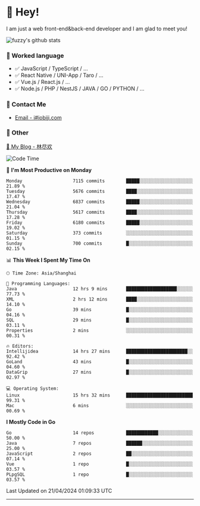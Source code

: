 # 👋 Hey!

I am just a web front-end&back-end developer and I am glad to meet you!

![fuzzy's github stats](https://github-readme-stats.vercel.app/api?username=JaydenForYou&&show_icons=true&&title_color=1abc9c&&icon_color=1abc9c)


### 📝 Worked language

- ✅ JavaScript / TypeScript / ...
- ✅ React Native / UNI-App / Taro / ...
- ✅ Vue.js / React.js / ...
- ✅ Node.js / PHP / NestJS / JAVA / GO / PYTHON / ...

### 📮 Contact Me

- [Email - i#iobiji.com](mailto:i@iobiji.com)


### 🤪 Other

[📌 My Blog - 林尽欢](https://iobiji.com)

<!--START_SECTION:waka-->
![Code Time](http://img.shields.io/badge/Code%20Time-463%20hrs%2057%20mins-blue)

📅 **I'm Most Productive on Monday** 

```text
Monday                   7115 commits        █████░░░░░░░░░░░░░░░░░░░░   21.89 % 
Tuesday                  5676 commits        ████░░░░░░░░░░░░░░░░░░░░░   17.47 % 
Wednesday                6837 commits        █████░░░░░░░░░░░░░░░░░░░░   21.04 % 
Thursday                 5617 commits        ████░░░░░░░░░░░░░░░░░░░░░   17.28 % 
Friday                   6180 commits        █████░░░░░░░░░░░░░░░░░░░░   19.02 % 
Saturday                 373 commits         ░░░░░░░░░░░░░░░░░░░░░░░░░   01.15 % 
Sunday                   700 commits         █░░░░░░░░░░░░░░░░░░░░░░░░   02.15 % 
```


📊 **This Week I Spent My Time On** 

```text
🕑︎ Time Zone: Asia/Shanghai

💬 Programming Languages: 
Java                     12 hrs 9 mins       ███████████████████░░░░░░   77.73 % 
XML                      2 hrs 12 mins       ████░░░░░░░░░░░░░░░░░░░░░   14.10 % 
Go                       39 mins             █░░░░░░░░░░░░░░░░░░░░░░░░   04.16 % 
SQL                      29 mins             █░░░░░░░░░░░░░░░░░░░░░░░░   03.11 % 
Properties               2 mins              ░░░░░░░░░░░░░░░░░░░░░░░░░   00.31 % 

🔥 Editors: 
Intellijidea             14 hrs 27 mins      ███████████████████████░░   92.42 % 
GoLand                   43 mins             █░░░░░░░░░░░░░░░░░░░░░░░░   04.60 % 
DataGrip                 27 mins             █░░░░░░░░░░░░░░░░░░░░░░░░   02.97 % 

💻 Operating System: 
Linux                    15 hrs 32 mins      █████████████████████████   99.31 % 
Mac                      6 mins              ░░░░░░░░░░░░░░░░░░░░░░░░░   00.69 % 
```

**I Mostly Code in Go** 

```text
Go                       14 repos            ████████████░░░░░░░░░░░░░   50.00 % 
Java                     7 repos             ██████░░░░░░░░░░░░░░░░░░░   25.00 % 
JavaScript               2 repos             ██░░░░░░░░░░░░░░░░░░░░░░░   07.14 % 
Vue                      1 repo              █░░░░░░░░░░░░░░░░░░░░░░░░   03.57 % 
PLpgSQL                  1 repo              █░░░░░░░░░░░░░░░░░░░░░░░░   03.57 % 
```




 Last Updated on 21/04/2024 01:09:33 UTC
<!--END_SECTION:waka-->
---
